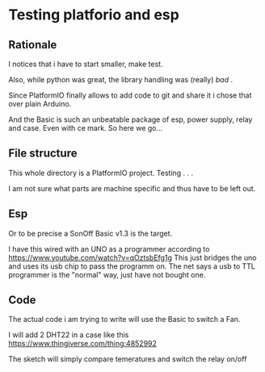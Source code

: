 # Testing platforio and esp

## Rationale

I notices that i have to start smaller, make test.

Also, while python was great, the library handling was (really) _bad_ .

Since PlatformIO finally allows to add code to git and share it i chose that
over plain Arduino.

And the Basic is such an unbeatable package of esp, power supply, relay and case.
Even with ce mark. So here we go...

## File structure

This whole directory is a PlatformIO project. Testing . . .

I am not sure what parts are machine specific and thus have to be left out.

## Esp

Or to be precise a SonOff Basic v1.3 is the target.

I have this wired with an UNO as a programmer according to https://www.youtube.com/watch?v=qOztsbEfg1g
This just bridges the uno and uses its usb chip to pass the programm on.
The net says a usb to TTL programmer is the "normal" way, just have not bought one.

## Code

The actual code i am trying to write will use the Basic to switch a Fan.

I will add 2 DHT22 in a case like this https://www.thingiverse.com/thing:4852992

The sketch will simply compare temeratures and switch the relay on/off

